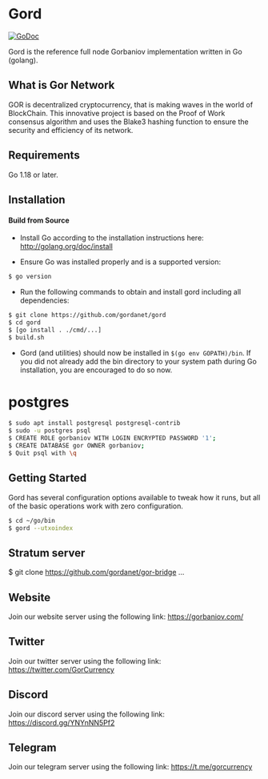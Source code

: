
Gord
====

[![GoDoc](https://img.shields.io/badge/godoc-reference-blue.svg)](http://godoc.org/github.com/gordanet/gord)

Gord is the reference full node Gorbaniov implementation written in Go (golang).

## What is Gor Network

GOR is decentralized cryptocurrency, that is making waves in the world of BlockChain.
This innovative project is based on the Proof of Work consensus algorithm and uses the Blake3 hashing function to ensure the security and efficiency of its network.

## Requirements

Go 1.18 or later.

## Installation

#### Build from Source

- Install Go according to the installation instructions here:
  http://golang.org/doc/install

- Ensure Go was installed properly and is a supported version:

```bash
$ go version
```

- Run the following commands to obtain and install gord including all dependencies:

```bash
$ git clone https://github.com/gordanet/gord
$ cd gord
$ [go install . ./cmd/...]
$ build.sh

```

- Gord (and utilities) should now be installed in `$(go env GOPATH)/bin`. If you did
  not already add the bin directory to your system path during Go installation,
  you are encouraged to do so now.

# postgres

```bash
$ sudo apt install postgresql postgresql-contrib
$ sudo -u postgres psql
$ CREATE ROLE gorbaniov WITH LOGIN ENCRYPTED PASSWORD '1';
$ CREATE DATABASE gor OWNER gorbaniov;
$ Quit psql with \q
```




## Getting Started

Gord has several configuration options available to tweak how it runs, but all
of the basic operations work with zero configuration.

```bash
$ cd ~/go/bin
$ gord --utxoindex
```


## Stratum server
$ git clone https://github.com/gordanet/gor-bridge
...

## Website
Join our website server using the following link: https://gorbaniov.com/

## Twitter
Join our twitter server using the following link: https://twitter.com/GorCurrency

## Discord
Join our discord server using the following link: https://discord.gg/YNYnNN5Pf2

## Telegram
Join our telegram server using the following link: https://t.me/gorcurrency
